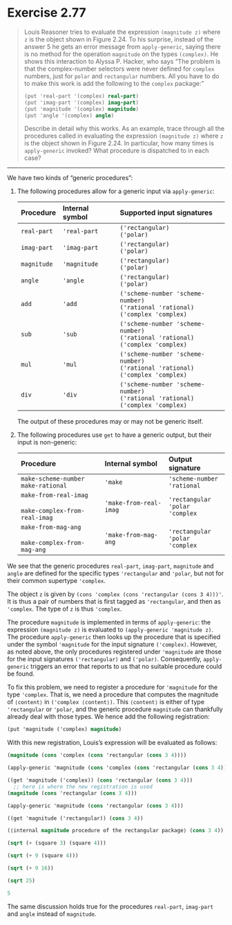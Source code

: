 # Exercise 2.77

> Louis Reasoner tries to evaluate the expression `(magnitude z)` where `z` is the object shown in Figure 2.24.
> To his surprise, instead of the answer 5 he gets an error message from `apply-generic`, saying there is no method for the operation `magnitude` on the types `(complex)`.
> He shows this interaction to Alyssa P. Hacker, who says “The problem is that the complex-number selectors were never defined for `complex` numbers, just for `polar` and `rectangular` numbers.
> All you have to do to make this work is add the following to the `complex` package:”
> ```scheme
> (put 'real-part '(complex) real-part)
> (put 'imag-part '(complex) imag-part)
> (put 'magnitude '(complex) magnitude)
> (put 'angle '(complex) angle)
> ```
> Describe in detail why this works.
> As an example, trace through all the procedures called in evaluating the expression `(magnitude z)` where `z` is the object shown in Figure 2.24.
> In particular, how many times is `apply-generic` invoked?
> What procedure is dispatched to in each case?

---

We have two kinds of “generic procedures”:

1.  The following procedures allow for a generic input via `apply-generic`:

    | Procedure   | Internal symbol | Supported input signatures                                                                |
    | :---------- | :-------------- | :---------------------------------------------------------------------------------------- |
    | `real-part` | `'real-part`    | `('rectangular)`                  <br> `('polar)`                                         |
    | `imag-part` | `'imag-part`    | `('rectangular)`                  <br> `('polar)`                                         |
    | `magnitude` | `'magnitude`    | `('rectangular)`                  <br> `('polar)`                                         |
    | `angle`     | `'angle`        | `('rectangular)`                  <br> `('polar)`                                         |
    | `add`       | `'add`          | `('scheme-number 'scheme-number)` <br> `('rational 'rational)` <br> `('complex 'complex)` |
    | `sub`       | `'sub`          | `('scheme-number 'scheme-number)` <br> `('rational 'rational)` <br> `('complex 'complex)` |
    | `mul`       | `'mul`          | `('scheme-number 'scheme-number)` <br> `('rational 'rational)` <br> `('complex 'complex)` |
    | `div`       | `'div`          | `('scheme-number 'scheme-number)` <br> `('rational 'rational)` <br> `('complex 'complex)` |

    The output of these procedures may or may not be generic itself.

2.  The following procedures use `get` to have a generic output, but their input is non-generic:

    | Procedure                                                    | Internal symbol        | Output signature                                           |
    | :----------------------------------------------------------- | :--------------------- | :--------------------------------------------------------- |
    | `make-scheme-number`  <br> `make-rational`                   | `'make`                | `'scheme-number` <br> `'rational`                          |
    | `make-from-real-imag` <br><br> `make-complex-from-real-imag` | `'make-from-real-imag` | `'rectangular`   <br> `'polar`    <br> `'complex`          |
    | `make-from-mag-ang`   <br><br> `make-complex-from-mag-ang`   | `'make-from-mag-ang`   | `'rectangular`   <br> `'polar`    <br> `'complex`          |

We see that the generic procedures `real-part`, `imag-part`, `magnitude` and `angle` are defined for the specific types `'rectangular` and `'polar`, but not for their common supertype `'complex`.

The object `z` is given by `(cons 'complex (cons 'rectangular (cons 3 4)))'`.
It is thus a pair of numbers that is first tagged as `'rectangular`, and then as `'complex`.
The type of `z` is thus `'complex`.

The procedure `magnitude` is implemented in terms of `apply-generic`:
the expression `(magnitude z)` is evaluated to `(apply-generic 'magnitude z)`.
The procedure `apply-generic` then looks up the procedure that is specified under the symbol `'magnitude` for the input signature `('complex)`.
However, as noted above, the only procedures registered under `'magnitude` are those for the input signatures `('rectangular)` and `('polar)`.
Consequently, `apply-generic` triggers an error that reports to us that no suitable procedure could be found.

To fix this problem, we need to register a procedure for `'magnitude` for the type `'complex`.
That is, we need a procedure that computes the magnitude of `⟨content⟩` in `('complex ⟨content⟩)`.
This `⟨content⟩` is either of type `'rectangular` or `'polar`, and the generic procedure `magnitude` can thankfully already deal with those types.
We hence add the following registration:
```scheme
(put 'magnitude ('complex) magnitude)
```
With this new registration, Louis’s expression will be evaluated as follows:
```scheme
(magnitude (cons 'complex (cons 'rectangular (cons 3 4))))

(apply-generic 'magnitude (cons 'complex (cons 'rectangular (cons 3 4))))

((get 'magnitude ('complex)) (cons 'rectangular (cons 3 4)))
  ;; here is where the new registration is used
(magnitude (cons 'rectangular (cons 3 4)))

(apply-generic 'magnitude (cons 'rectangular (cons 3 4)))

((get 'magnitude ('rectangular)) (cons 3 4))

(⟨internal magnitude procedure of the rectangular package⟩ (cons 3 4))

(sqrt (+ (square 3) (square 4)))

(sqrt (+ 9 (square 4)))

(sqrt (+ 9 16))

(sqrt 25)

5
```

The same discussion holds true for the procedures `real-part`, `imag-part` and `angle` instead of `magnitude`.
